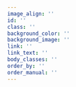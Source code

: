 ```yaml
---
image_align: ''
id: ''
class: ''
background_color: ''
background_image: ''
link: ''
link_text: ''
body_classes: ''
order_by: ''
order_manual: ''
---
```


